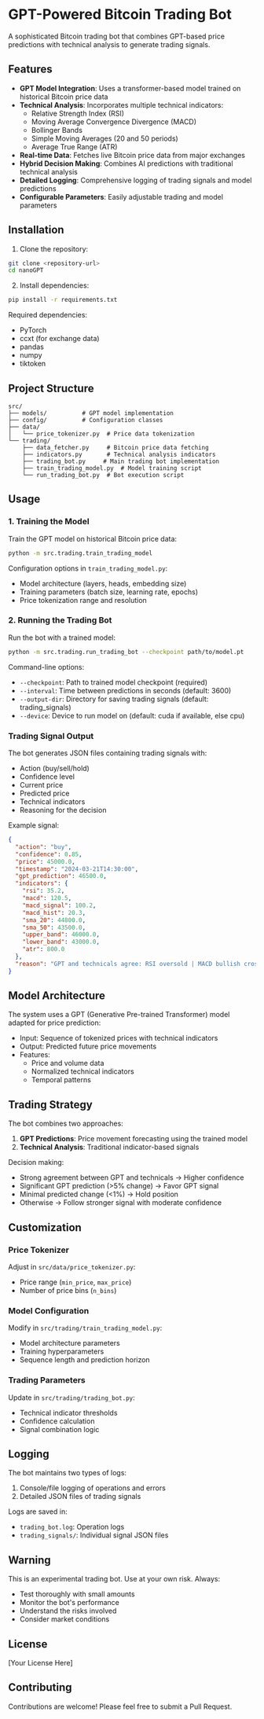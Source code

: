 # GPT-Powered Bitcoin Trading Bot

A sophisticated Bitcoin trading bot that combines GPT-based price predictions with technical analysis to generate trading signals.

## Features

- **GPT Model Integration**: Uses a transformer-based model trained on historical Bitcoin price data
- **Technical Analysis**: Incorporates multiple technical indicators:
  - Relative Strength Index (RSI)
  - Moving Average Convergence Divergence (MACD)
  - Bollinger Bands
  - Simple Moving Averages (20 and 50 periods)
  - Average True Range (ATR)
- **Real-time Data**: Fetches live Bitcoin price data from major exchanges
- **Hybrid Decision Making**: Combines AI predictions with traditional technical analysis
- **Detailed Logging**: Comprehensive logging of trading signals and model predictions
- **Configurable Parameters**: Easily adjustable trading and model parameters

## Installation

1. Clone the repository:

```bash
git clone <repository-url>
cd nanoGPT
```

2. Install dependencies:

```bash
pip install -r requirements.txt
```

Required dependencies:

- PyTorch
- ccxt (for exchange data)
- pandas
- numpy
- tiktoken

## Project Structure

```
src/
├── models/          # GPT model implementation
├── config/          # Configuration classes
├── data/
│   └── price_tokenizer.py  # Price data tokenization
└── trading/
    ├── data_fetcher.py     # Bitcoin price data fetching
    ├── indicators.py       # Technical analysis indicators
    ├── trading_bot.py     # Main trading bot implementation
    ├── train_trading_model.py  # Model training script
    └── run_trading_bot.py  # Bot execution script
```

## Usage

### 1. Training the Model

Train the GPT model on historical Bitcoin price data:

```bash
python -m src.trading.train_trading_model
```

Configuration options in `train_trading_model.py`:

- Model architecture (layers, heads, embedding size)
- Training parameters (batch size, learning rate, epochs)
- Price tokenization range and resolution

### 2. Running the Trading Bot

Run the bot with a trained model:

```bash
python -m src.trading.run_trading_bot --checkpoint path/to/model.pt
```

Command-line options:

- `--checkpoint`: Path to trained model checkpoint (required)
- `--interval`: Time between predictions in seconds (default: 3600)
- `--output-dir`: Directory for saving trading signals (default: trading_signals)
- `--device`: Device to run model on (default: cuda if available, else cpu)

### Trading Signal Output

The bot generates JSON files containing trading signals with:

- Action (buy/sell/hold)
- Confidence level
- Current price
- Predicted price
- Technical indicators
- Reasoning for the decision

Example signal:

```json
{
  "action": "buy",
  "confidence": 0.85,
  "price": 45000.0,
  "timestamp": "2024-03-21T14:30:00",
  "gpt_prediction": 46500.0,
  "indicators": {
    "rsi": 35.2,
    "macd": 120.5,
    "macd_signal": 100.2,
    "macd_hist": 20.3,
    "sma_20": 44800.0,
    "sma_50": 43500.0,
    "upper_band": 46000.0,
    "lower_band": 43000.0,
    "atr": 800.0
  },
  "reason": "GPT and technicals agree: RSI oversold | MACD bullish crossover"
}
```

## Model Architecture

The system uses a GPT (Generative Pre-trained Transformer) model adapted for price prediction:

- Input: Sequence of tokenized prices with technical indicators
- Output: Predicted future price movements
- Features:
  - Price and volume data
  - Normalized technical indicators
  - Temporal patterns

## Trading Strategy

The bot combines two approaches:

1. **GPT Predictions**: Price movement forecasting using the trained model
2. **Technical Analysis**: Traditional indicator-based signals

Decision making:

- Strong agreement between GPT and technicals → Higher confidence
- Significant GPT prediction (>5% change) → Favor GPT signal
- Minimal predicted change (<1%) → Hold position
- Otherwise → Follow stronger signal with moderate confidence

## Customization

### Price Tokenizer

Adjust in `src/data/price_tokenizer.py`:

- Price range (`min_price`, `max_price`)
- Number of price bins (`n_bins`)

### Model Configuration

Modify in `src/trading/train_trading_model.py`:

- Model architecture parameters
- Training hyperparameters
- Sequence length and prediction horizon

### Trading Parameters

Update in `src/trading/trading_bot.py`:

- Technical indicator thresholds
- Confidence calculation
- Signal combination logic

## Logging

The bot maintains two types of logs:

1. Console/file logging of operations and errors
2. Detailed JSON files of trading signals

Logs are saved in:

- `trading_bot.log`: Operation logs
- `trading_signals/`: Individual signal JSON files

## Warning

This is an experimental trading bot. Use at your own risk. Always:

- Test thoroughly with small amounts
- Monitor the bot's performance
- Understand the risks involved
- Consider market conditions

## License

[Your License Here]

## Contributing

Contributions are welcome! Please feel free to submit a Pull Request.
